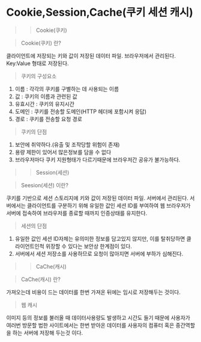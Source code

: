 Cookie,Session,Cache(쿠키 세션 캐시)
=============
>>Cookie(쿠키)


>Cookie(쿠키) 란?

클라이언트에 저장되는 키와 값이 저장된 데이터 파일.
브라우저에서 관리된다.  Key:Value 형태로 저장된다.

>쿠키의 구성요소

1. 이름 : 각각의 쿠키를 구별하는 데 사용되는 이름
2. 값 : 쿠키의 이름과 관련된 값
3. 유효시간 : 쿠키의 유지시간
4. 도메인 : 쿠키를 전송할 도메인(HTTP 헤더에 포함시켜 응답)
5. 경로 : 쿠키를 전송할 요청 경로

>쿠키의 단점

1. 보안에 취약하다.(유출 및 조작당할 위험이 존재)
2. 용량 제한이 있어서 많은정보를 담을 수 없다
3. 브라우저마다 쿠키 지원형태가 다르기때문에 브라우저간 공유가 불가능하다.

>>Session(세션)


>Seesion(세션) 이란?

쿠키를 기반으로 세션 스토리지에 키와 값이 저장된 데이터 파일.
서버에서 관리된다. 서버에서는 클라이언트를 구분하기 위해
유일한 값인 세션 ID를 부여하여 웹 브라우저가 서버에 접속하여 
브라우저를 종료할 때까지 인증상태를 유지한다.

>세션의 단점

1. 유일한 값인 세션 ID자체는 유의미한 정보를 담고있지 않지만,
이를 탈취당하면 클라이언트인척 위장할 수 있다는 보안상 한계점이 있다.
2. 서버에서 세션 저장소를 사용하므로 요청이 많아지면 서버에 부하가 심해진다.

>>CaChe(캐시)

>CaChe(캐시) 란?

가져오는데 비용이 드는 데이터를 한번 가져온 뒤에는 임시로 저장해두는 것이다.

>웹 캐시

이미지 등의 정보를 불러올 때 데이터사용량도 발생하고 시간도 들기 때문에
사용자가 여러번 방문할 법한 사이트에서는 한번 받아온 데이터를
사용자의 컴퓨터 혹은 중간역할을 하는 서버에 저장해 두는것 이다.



